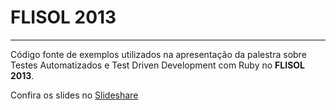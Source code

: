 # FLISOL 2013

---

Código fonte de exemplos utilizados na apresentação da palestra sobre Testes Automatizados e Test Driven Development com Ruby no **FLISOL 2013**.

Confira os slides no [Slideshare][1]


  [1]: http://www.slideshare.net/hlmerscher/deixe-o-teste-infectar-voc